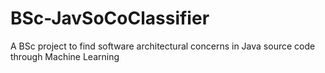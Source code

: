 # BSc-JavSoCoClassifier
A BSc project to find software architectural concerns in Java source code through Machine Learning
